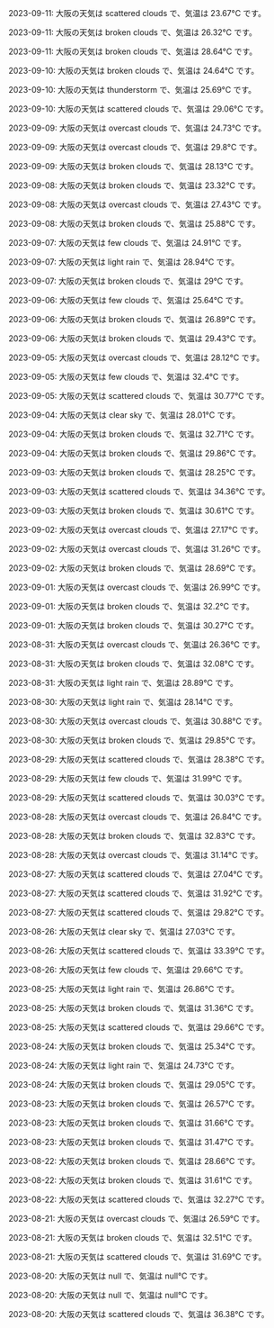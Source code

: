 2023-09-11: 大阪の天気は scattered clouds で、気温は 23.67°C です。

2023-09-11: 大阪の天気は broken clouds で、気温は 26.32°C です。

2023-09-11: 大阪の天気は broken clouds で、気温は 28.64°C です。

2023-09-10: 大阪の天気は broken clouds で、気温は 24.64°C です。

2023-09-10: 大阪の天気は thunderstorm で、気温は 25.69°C です。

2023-09-10: 大阪の天気は scattered clouds で、気温は 29.06°C です。

2023-09-09: 大阪の天気は overcast clouds で、気温は 24.73°C です。

2023-09-09: 大阪の天気は overcast clouds で、気温は 29.8°C です。

2023-09-09: 大阪の天気は broken clouds で、気温は 28.13°C です。

2023-09-08: 大阪の天気は broken clouds で、気温は 23.32°C です。

2023-09-08: 大阪の天気は overcast clouds で、気温は 27.43°C です。

2023-09-08: 大阪の天気は broken clouds で、気温は 25.88°C です。

2023-09-07: 大阪の天気は few clouds で、気温は 24.91°C です。

2023-09-07: 大阪の天気は light rain で、気温は 28.94°C です。

2023-09-07: 大阪の天気は broken clouds で、気温は 29°C です。

2023-09-06: 大阪の天気は few clouds で、気温は 25.64°C です。

2023-09-06: 大阪の天気は broken clouds で、気温は 26.89°C です。

2023-09-06: 大阪の天気は broken clouds で、気温は 29.43°C です。

2023-09-05: 大阪の天気は overcast clouds で、気温は 28.12°C です。

2023-09-05: 大阪の天気は few clouds で、気温は 32.4°C です。

2023-09-05: 大阪の天気は scattered clouds で、気温は 30.77°C です。

2023-09-04: 大阪の天気は clear sky で、気温は 28.01°C です。

2023-09-04: 大阪の天気は broken clouds で、気温は 32.71°C です。

2023-09-04: 大阪の天気は broken clouds で、気温は 29.86°C です。

2023-09-03: 大阪の天気は broken clouds で、気温は 28.25°C です。

2023-09-03: 大阪の天気は scattered clouds で、気温は 34.36°C です。

2023-09-03: 大阪の天気は broken clouds で、気温は 30.61°C です。

2023-09-02: 大阪の天気は overcast clouds で、気温は 27.17°C です。

2023-09-02: 大阪の天気は overcast clouds で、気温は 31.26°C です。

2023-09-02: 大阪の天気は broken clouds で、気温は 28.69°C です。

2023-09-01: 大阪の天気は overcast clouds で、気温は 26.99°C です。

2023-09-01: 大阪の天気は broken clouds で、気温は 32.2°C です。

2023-09-01: 大阪の天気は broken clouds で、気温は 30.27°C です。

2023-08-31: 大阪の天気は overcast clouds で、気温は 26.36°C です。

2023-08-31: 大阪の天気は broken clouds で、気温は 32.08°C です。

2023-08-31: 大阪の天気は light rain で、気温は 28.89°C です。

2023-08-30: 大阪の天気は light rain で、気温は 28.14°C です。

2023-08-30: 大阪の天気は overcast clouds で、気温は 30.88°C です。

2023-08-30: 大阪の天気は broken clouds で、気温は 29.85°C です。

2023-08-29: 大阪の天気は scattered clouds で、気温は 28.38°C です。

2023-08-29: 大阪の天気は few clouds で、気温は 31.99°C です。

2023-08-29: 大阪の天気は scattered clouds で、気温は 30.03°C です。

2023-08-28: 大阪の天気は overcast clouds で、気温は 26.84°C です。

2023-08-28: 大阪の天気は broken clouds で、気温は 32.83°C です。

2023-08-28: 大阪の天気は overcast clouds で、気温は 31.14°C です。

2023-08-27: 大阪の天気は scattered clouds で、気温は 27.04°C です。

2023-08-27: 大阪の天気は scattered clouds で、気温は 31.92°C です。

2023-08-27: 大阪の天気は scattered clouds で、気温は 29.82°C です。

2023-08-26: 大阪の天気は clear sky で、気温は 27.03°C です。

2023-08-26: 大阪の天気は scattered clouds で、気温は 33.39°C です。

2023-08-26: 大阪の天気は few clouds で、気温は 29.66°C です。

2023-08-25: 大阪の天気は light rain で、気温は 26.86°C です。

2023-08-25: 大阪の天気は broken clouds で、気温は 31.36°C です。

2023-08-25: 大阪の天気は scattered clouds で、気温は 29.66°C です。

2023-08-24: 大阪の天気は broken clouds で、気温は 25.34°C です。

2023-08-24: 大阪の天気は light rain で、気温は 24.73°C です。

2023-08-24: 大阪の天気は broken clouds で、気温は 29.05°C です。

2023-08-23: 大阪の天気は broken clouds で、気温は 26.57°C です。

2023-08-23: 大阪の天気は broken clouds で、気温は 31.66°C です。

2023-08-23: 大阪の天気は broken clouds で、気温は 31.47°C です。

2023-08-22: 大阪の天気は broken clouds で、気温は 28.66°C です。

2023-08-22: 大阪の天気は broken clouds で、気温は 31.61°C です。

2023-08-22: 大阪の天気は scattered clouds で、気温は 32.27°C です。

2023-08-21: 大阪の天気は overcast clouds で、気温は 26.59°C です。

2023-08-21: 大阪の天気は broken clouds で、気温は 32.51°C です。

2023-08-21: 大阪の天気は scattered clouds で、気温は 31.69°C です。

2023-08-20: 大阪の天気は null で、気温は null°C です。

2023-08-20: 大阪の天気は null で、気温は null°C です。

2023-08-20: 大阪の天気は scattered clouds で、気温は 36.38°C です。
